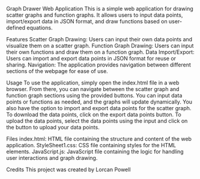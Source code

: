 Graph Drawer Web Application
This is a simple web application for drawing scatter graphs and function graphs. It allows users to input data points, import/export data in JSON format, and draw functions based on user-defined equations.

Features
Scatter Graph Drawing: Users can input their own data points and visualize them on a scatter graph.
Function Graph Drawing: Users can input their own functions and draw them on a function graph.
Data Import/Export: Users can import and export data points in JSON format for reuse or sharing.
Navigation: The application provides navigation between different sections of the webpage for ease of use.

Usage
To use the application, simply open the index.html file in a web browser. From there, you can navigate between the scatter graph and function graph sections using the provided buttons. 
You can input data points or functions as needed, and the graphs will update dynamically. You also have the option to import and export data points for the scatter graph. 
To download the data points, click on the export data points button. To upload the data points, select the data points using the input and click on the button to upload your data points.

Files
index.html: HTML file containing the structure and content of the web application.
StyleSheet1.css: CSS file containing styles for the HTML elements.
JavaScript.js: JavaScript file containing the logic for handling user interactions and graph drawing.

Credits
This project was created by Lorcan Powell
